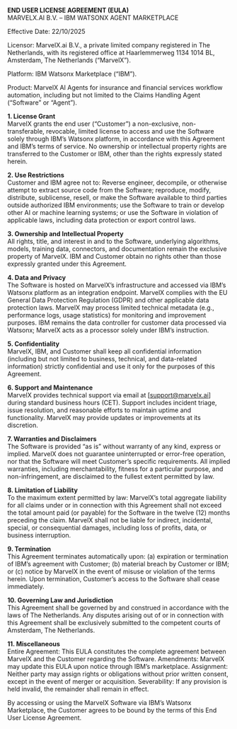 **END USER LICENSE AGREEMENT (EULA)**  
MARVELX.AI B.V. – IBM WATSONX AGENT MARKETPLACE

Effective Date: 22/10/2025

Licensor: MarvelX.ai B.V., a private limited company registered in The Netherlands, with its registered office at Haarlemmerweg 1134 1014 BL, Amsterdam, The Netherlands  (“MarvelX”).

Platform: IBM Watsonx Marketplace (“IBM”).

Product: MarvelX AI Agents for insurance and financial services workflow automation, including but not limited to the Claims Handling Agent (“Software” or “Agent”).

**1\. License Grant**  
MarvelX grants the end user (“Customer”) a non-exclusive, non-transferable, revocable, limited license to access and use the Software solely through IBM’s Watsonx platform, in accordance with this Agreement and IBM’s terms of service. No ownership or intellectual property rights are transferred to the Customer or IBM, other than the rights expressly stated herein.

**2\. Use Restrictions**  
Customer and IBM agree not to: Reverse engineer, decompile, or otherwise attempt to extract source code from the Software; reproduce, modify, distribute, sublicense, resell, or make the Software available to third parties outside authorized IBM environments; use the Software to train or develop other AI or machine learning systems; or use the Software in violation of applicable laws, including data protection or export control laws.

**3\. Ownership and Intellectual Property**  
All rights, title, and interest in and to the Software, underlying algorithms, models, training data, connectors, and documentation remain the exclusive property of MarvelX. IBM and Customer obtain no rights other than those expressly granted under this Agreement.

**4\. Data and Privacy**  
The Software is hosted on MarvelX’s infrastructure and accessed via IBM’s Watsonx platform as an integration endpoint. MarvelX complies with the EU General Data Protection Regulation (GDPR) and other applicable data protection laws. MarvelX may process limited technical metadata (e.g., performance logs, usage statistics) for monitoring and improvement purposes. IBM remains the data controller for customer data processed via Watsonx; MarvelX acts as a processor solely under IBM’s instruction.

**5\. Confidentiality**  
MarvelX, IBM, and Customer shall keep all confidential information (including but not limited to business, technical, and data-related information) strictly confidential and use it only for the purposes of this Agreement.

**6\. Support and Maintenance**  
MarvelX provides technical support via email at \[support@marvelx.ai\] during standard business hours (CET). Support includes incident triage, issue resolution, and reasonable efforts to maintain uptime and functionality. MarvelX may provide updates or improvements at its discretion.

**7\. Warranties and Disclaimers**  
The Software is provided “as is” without warranty of any kind, express or implied. MarvelX does not guarantee uninterrupted or error-free operation, nor that the Software will meet Customer’s specific requirements. All implied warranties, including merchantability, fitness for a particular purpose, and non-infringement, are disclaimed to the fullest extent permitted by law.

**8\. Limitation of Liability**  
To the maximum extent permitted by law: MarvelX’s total aggregate liability for all claims under or in connection with this Agreement shall not exceed the total amount paid (or payable) for the Software in the twelve (12) months preceding the claim. MarvelX shall not be liable for indirect, incidental, special, or consequential damages, including loss of profits, data, or business interruption.

**9\. Termination**  
This Agreement terminates automatically upon: (a) expiration or termination of IBM’s agreement with Customer; (b) material breach by Customer or IBM; or (c) notice by MarvelX in the event of misuse or violation of the terms herein. Upon termination, Customer’s access to the Software shall cease immediately.

**10\. Governing Law and Jurisdiction**  
This Agreement shall be governed by and construed in accordance with the laws of The Netherlands. Any disputes arising out of or in connection with this Agreement shall be exclusively submitted to the competent courts of Amsterdam, The Netherlands.

**11\. Miscellaneous**  
Entire Agreement: This EULA constitutes the complete agreement between MarvelX and the Customer regarding the Software. Amendments: MarvelX may update this EULA upon notice through IBM’s marketplace. Assignment: Neither party may assign rights or obligations without prior written consent, except in the event of merger or acquisition. Severability: If any provision is held invalid, the remainder shall remain in effect.

By accessing or using the MarvelX Software via IBM’s Watsonx Marketplace, the Customer agrees to be bound by the terms of this End User License Agreement.

